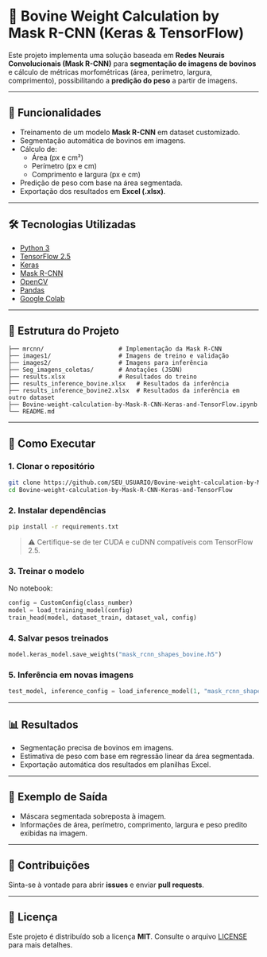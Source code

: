 # 🐄 Bovine Weight Calculation by Mask R-CNN (Keras & TensorFlow)

Este projeto implementa uma solução baseada em **Redes Neurais Convolucionais (Mask R-CNN)** para **segmentação de imagens de bovinos** e cálculo de métricas morfométricas (área, perímetro, largura, comprimento), possibilitando a **predição do peso** a partir de imagens.

---

## 📌 Funcionalidades
- Treinamento de um modelo **Mask R-CNN** em dataset customizado.  
- Segmentação automática de bovinos em imagens.  
- Cálculo de:
  - Área (px e cm²)  
  - Perímetro (px e cm)  
  - Comprimento e largura (px e cm)  
- Predição de peso com base na área segmentada.  
- Exportação dos resultados em **Excel (.xlsx)**.  

---

## 🛠️ Tecnologias Utilizadas
- [Python 3](https://www.python.org/)  
- [TensorFlow 2.5](https://www.tensorflow.org/)  
- [Keras](https://keras.io/)  
- [Mask R-CNN](https://github.com/matterport/Mask_RCNN)  
- [OpenCV](https://opencv.org/)  
- [Pandas](https://pandas.pydata.org/)  
- [Google Colab](https://colab.research.google.com/)  

---

## 📂 Estrutura do Projeto
```
├── mrcnn/                     # Implementação da Mask R-CNN
├── images1/                   # Imagens de treino e validação
├── images2/                   # Imagens para inferência
├── Seg_imagens_coletas/       # Anotações (JSON)
├── results.xlsx               # Resultados do treino
├── results_inference_bovine.xlsx   # Resultados da inferência
├── results_inference_bovine2.xlsx  # Resultados da inferência em outro dataset
├── Bovine-weight-calculation-by-Mask-R-CNN-Keras-and-TensorFlow.ipynb
└── README.md
```

---

## 🚀 Como Executar

### 1. Clonar o repositório
```bash
git clone https://github.com/SEU_USUARIO/Bovine-weight-calculation-by-Mask-R-CNN-Keras-and-TensorFlow.git
cd Bovine-weight-calculation-by-Mask-R-CNN-Keras-and-TensorFlow
```

### 2. Instalar dependências
```bash
pip install -r requirements.txt
```

> ⚠️ Certifique-se de ter CUDA e cuDNN compatíveis com TensorFlow 2.5.

### 3. Treinar o modelo
No notebook:
```python
config = CustomConfig(class_number)
model = load_training_model(config)
train_head(model, dataset_train, dataset_val, config)
```

### 4. Salvar pesos treinados
```python
model.keras_model.save_weights("mask_rcnn_shapes_bovine.h5")
```

### 5. Inferência em novas imagens
```python
test_model, inference_config = load_inference_model(1, "mask_rcnn_shapes_bovine.h5")
```

---

## 📊 Resultados
- Segmentação precisa de bovinos em imagens.  
- Estimativa de peso com base em regressão linear da área segmentada.  
- Exportação automática dos resultados em planilhas Excel.  

---

## 📸 Exemplo de Saída
- Máscara segmentada sobreposta à imagem.  
- Informações de área, perímetro, comprimento, largura e peso predito exibidas na imagem.  

---

## 🤝 Contribuições
Sinta-se à vontade para abrir **issues** e enviar **pull requests**.  

---

## 📜 Licença
Este projeto é distribuído sob a licença **MIT**. Consulte o arquivo [LICENSE](LICENSE) para mais detalhes.  
